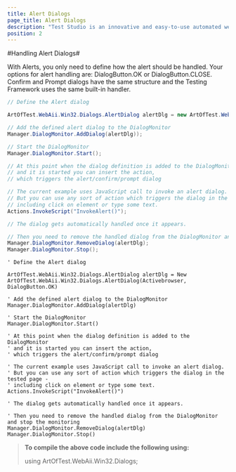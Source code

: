 ```yaml
---
title: Alert Dialogs
page_title: Alert Dialogs
description: "Test Studio is an innovative and easy-to-use automated web, WPF and load testing solution. Test Studio tests support essential technologies like ASP.NET AJAX, Silverlight, PHP and MVC. HTML5, Testing framework, functional testing, performance testing, load testing, exploratory testing, manual testing."
position: 2
---
```

#Handling Alert Dialogs#

With Alerts, you only need to define how the alert should be handled. Your options for alert handling are: DialogButton.OK or DialogButton.CLOSE. Confirm and Prompt dialogs have the same structure and the Testing Framework uses the same built-in handler. 

```C#
// Define the Alert dialog

ArtOfTest.WebAii.Win32.Dialogs.AlertDialog alertDlg = new ArtOfTest.WebAii.Win32.Dialogs.AlertDialog(Activebrowser, DialogButton.OK); 

// Add the defined alert dialog to the DialogMonitor 
Manager.DialogMonitor.AddDialog(alertDlg));

// Start the DialogMonitor
Manager.DialogMonitor.Start();

// At this point when the dialog definition is added to the DialogMonitor 
// and it is started you can insert the action, 
// which triggers the alert/confirm/prompt dialog 

// The current example uses JavaScript call to invoke an alert dialog. 
// But you can use any sort of action which triggers the dialog in the tested page -
// including click on element or type some text.
Actions.InvokeScript("InvokeAlert()");

// The dialog gets automatically handled once it appears. 

// Then you need to remove the handled dialog from the DialogMonitor and stop the monitoring 
Manager.DialogMonitor.RemoveDialog(alertDlg);
Manager.DialogMonitor.Stop();


```
```VB
' Define the Alert dialog

ArtOfTest.WebAii.Win32.Dialogs.AlertDialog alertDlg = New ArtOfTest.WebAii.Win32.Dialogs.AlertDialog(Activebrowser, DialogButton.OK)

' Add the defined alert dialog to the DialogMonitor 
Manager.DialogMonitor.AddDialog(alertDlg)

' Start the DialogMonitor
Manager.DialogMonitor.Start()

' At this point when the dialog definition is added to the DialogMonitor 
' and it is started you can insert the action, 
' which triggers the alert/confirm/prompt dialog 

' The current example uses JavaScript call to invoke an alert dialog. 
' But you can use any sort of action which triggers the dialog in the tested page -
' including click on element or type some text.
Actions.InvokeScript("InvokeAlert()")

' The dialog gets automatically handled once it appears. 

' Then you need to remove the handled dialog from the DialogMonitor and stop the monitoring 
Manager.DialogMonitor.RemoveDialog(alertDlg)
Manager.DialogMonitor.Stop()

```


> **To compile the above code include the following using:**
>
> using ArtOfTest.WebAii.Win32.Dialogs;
